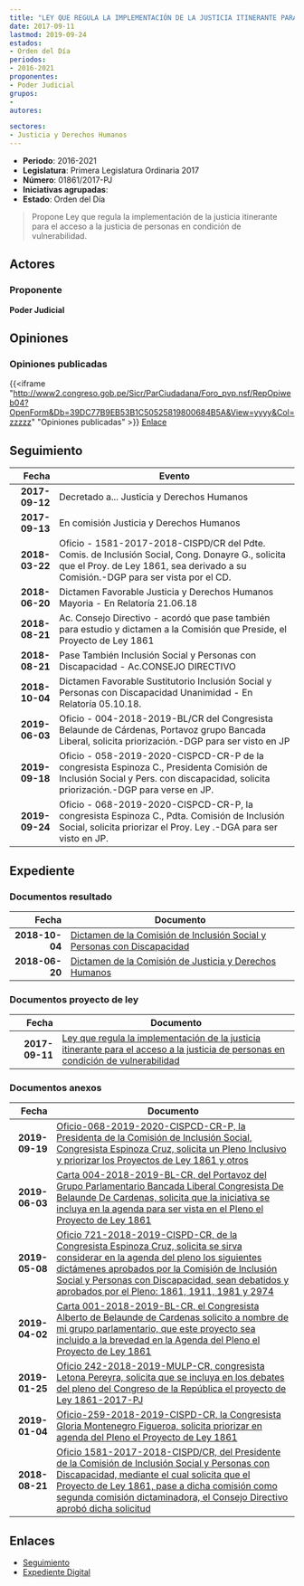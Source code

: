 ```yaml
---
title: "LEY QUE REGULA LA IMPLEMENTACIÓN DE LA JUSTICIA ITINERANTE PARA EL ACCESO A LA JUSTICIA DE PERSONAS EN CONDICIÓN DE VULNERABILIDAD"
date: 2017-09-11
lastmod: 2019-09-24
estados:
- Orden del Día
periodos:
- 2016-2021
proponentes:
- Poder Judicial
grupos:
- 
autores:

sectores:
- Justicia y Derechos Humanos
---
```

- **Periodo**: 2016-2021
- **Legislatura**: Primera Legislatura Ordinaria 2017
- **Número**: 01861/2017-PJ
- **Iniciativas agrupadas**: 
- **Estado**: Orden del Día

> Propone Ley que regula la implementación de la justicia itinerante para el acceso a la justicia de personas en condición de vulnerabilidad.


## Actores

### Proponente

**Poder Judicial**

## Opiniones

### Opiniones publicadas

{{<iframe "http://www2.congreso.gob.pe/Sicr/ParCiudadana/Foro_pvp.nsf/RepOpiweb04?OpenForm&Db=39DC77B9EB53B1C50525819800684B5A&View=yyyy&Col=zzzzz" "Opiniones publicadas" >}}
[Enlace](http://www2.congreso.gob.pe/Sicr/ParCiudadana/Foro_pvp.nsf/RepOpiweb04?OpenForm&Db=39DC77B9EB53B1C50525819800684B5A&View=yyyy&Col=zzzzz)


## Seguimiento

| Fecha | Evento |
|------:|--------|
| **2017-09-12** | Decretado a... Justicia y Derechos Humanos |
| **2017-09-13** | En comisión Justicia y Derechos Humanos |
| **2018-03-22** | Oficio - 1581-2017-2018-CISPD/CR del Pdte. Comis. de Inclusión Social, Cong. Donayre G., solicita que el Proy. de Ley 1861, sea derivado a su Comisión.-DGP para ser vista por el CD. |
| **2018-06-20** | Dictamen Favorable Justicia y Derechos Humanos Mayoria - En Relatoría 21.06.18 |
| **2018-08-21** | Ac. Consejo Directivo - acordó que pase también para estudio y dictamen a la Comisión que Preside, el Proyecto de Ley 1861 |
| **2018-08-21** | Pase También Inclusión Social y Personas con Discapacidad - Ac.CONSEJO DIRECTIVO |
| **2018-10-04** | Dictamen Favorable Sustitutorio Inclusión Social y Personas con Discapacidad Unanimidad - En Relatoría 05.10.18. |
| **2019-06-03** | Oficio - 004-2018-2019-BL/CR del Congresista Belaunde de Cárdenas, Portavoz grupo Bancada Liberal, solicita priorización.-DGP para ser visto en JP |
| **2019-09-18** | Oficio - 058-2019-2020-CISPCD-CR-P de la congresista Espinoza C., Presidenta Comisión de Inclusión Social y Pers. con discapacidad, solicita priorización.-DGP para verse en JP. |
| **2019-09-24** | Oficio - 068-2019-2020-CISPCD-CR-P, la congresista Espinoza C., Pdta. Comisión de Inclusión Social, solicita priorizar el Proy. Ley .-DGA para ser visto en JP. |

## Expediente

### Documentos resultado

| Fecha | Documento |
|------:|-----------|
| **2018-10-04** | [Dictamen de la Comisión de Inclusión Social y Personas con Discapacidad](http://www.leyes.congreso.gob.pe/Documentos/2016_2021/Dictamenes/Proyectos_de_Ley/01861DC13MAY20181004.pdf) |
| **2018-06-20** | [Dictamen de la Comisión de Justicia y Derechos Humanos](http://www.leyes.congreso.gob.pe/Documentos/2016_2021/Dictamenes/Proyectos_de_Ley/01861DC15MAY20180620.pdf) |

### Documentos proyecto de ley

| Fecha | Documento |
|------:|-----------|
| **2017-09-11** | [Ley que regula la implementación de la justicia itinerante para el acceso a la justicia de personas en condición de vulnerabilidad](http://www.leyes.congreso.gob.pe/Documentos/2016_2021/Proyectos_de_Ley_y_de_Resoluciones_Legislativas/PL0186120170911..pdf) |

### Documentos anexos

| Fecha | Documento |
|------:|-----------|
| **2019-09-19** | [Oficio-068-2019-2020-CISPCD-CR-P, la Presidenta de la Comisión de Inclusión Social, Congresista Espinoza Cruz, solicita un Pleno Inclusivo y priorizar los Proyectos de Ley 1861 y otros](http://www.leyes.congreso.gob.pe/Documentos/2016_2021/Oficios/Comisiones_Ordinarias/OFICIO-068-2019-2020-CISPCD-CR-P.pdf) |
| **2019-06-03** | [Carta 004-2018-2019-BL-CR, del Portavoz del Grupo Parlamentario Bancada Liberal Congresista De Belaunde De Cardenas, solicita que la iniciativa se incluya en la agenda para ser vista en el Pleno el Proyecto de Ley 1861](http://www.leyes.congreso.gob.pe/Documentos/2016_2021/Oficios/Grupos_Parlamentarios/CARTA-004-2018-2019-BL-CR.pdf) |
| **2019-05-08** | [Oficio 721-2018-2019-CISPD-CR, de la Congresista Espinoza Cruz, solicita se sirva considerar en la agenda del pleno los siguientes dictámenes aprobados por la Comisión de Inclusión Social y Personas con Discapacidad, sean debatidos y aprobados por el Pleno: 1861, 1911, 1981 y 2974](http://www.leyes.congreso.gob.pe/Documentos/2016_2021/Oficios/Comisiones_Ordinarias/OFICIO-721-2018-2019-CISPD-CR.pdf) |
| **2019-04-02** | [Carta 001-2018-2019-BL-CR, el Congresista Alberto de Belaunde de Cardenas solicito a nombre de mi grupo parlamentario, que este proyecto sea incluido a la brevedad en la Agenda del Pleno el Proyecto de Ley 1861](http://www.leyes.congreso.gob.pe/Documentos/2016_2021/Oficios/Grupos_Parlamentarios/CARTA-001-2018-2019-BL-CR.pdf) |
| **2019-01-25** | [Oficio 242-2018-2019-MULP-CR, congresista Letona Pereyra, solicita que se incluya en los debates del pleno del Congreso de la República el proyecto de Ley 1861-2017-PJ](http://www.leyes.congreso.gob.pe/Documentos/2016_2021/Oficios/Congresistas/OFICIO-242-2018-2019-MULP-CR-01.pdf) |
| **2019-01-04** | [Oficio-259-2018-2019-CISPD-CR, la Congresista Gloria Montenegro Figueroa, solicita priorizar en agenda del Pleno el Proyecto de Ley 1861](http://www.leyes.congreso.gob.pe/Documentos/2016_2021/Oficios/Comisiones_Ordinarias/OFICIO-259-2018-2019-CISPD-CR.pdf) |
| **2018-08-21** | [Oficio 1581-2017-2018-CISPD/CR, del Presidente de la Comisión de Inclusión Social y Personas con Discapacidad, mediante el cual solicita que el Proyecto de Ley 1861, pase a dicha comisión como segunda comisión dictaminadora, el Consejo Directivo aprobó dicha solicitud](http://www.leyes.congreso.gob.pe/Documentos/2016_2021/Oficios/Comisiones_Ordinarias/OFICIO-1581-2017-2018-CISPD-CR..pdf) |

## Enlaces

- [Seguimiento](http://www2.congreso.gob.pe/Sicr/TraDocEstProc/CLProLey2016.nsf/f7fff46988ca05b1052578e100829cc7/807f3c18fd5c3e1505258198005f15fa?OpenDocument)
- [Expediente Digital](http://www2.congreso.gob.pe/Sicr/TraDocEstProc/CLProLey2016.nsf/f7fff46988ca05b1052578e100829cc7/807f3c18fd5c3e1505258198005f15fa?OpenDocument&Click=05257FB7005EB655.eb71d0cf91d8294e05256cdf006b5706/$Body/0.1C6C)

